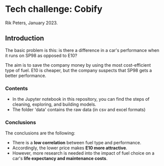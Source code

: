 # Tech challenge: Cobify

Rik Peters, January 2023. 


## Introduction

The basic problem is this: is there a difference in a car's performance when it runs on SP98 as opposed to E10? 

The aim is to save the company money by using the most cost-efficient type of fuel. E10 is cheaper, but the company suspects that SP98 gets a better performance. 


### Contents

- In the Jupyter notebook in this repository, you can find the steps of cleaning, exploring, and building models. 
- The folder 'data' contains the raw data (in csv and excel formats)


### Conclusions

The conclusions are the following: 

- There is a **low correlation** between fuel type and performance. 
- Accordingly, the lower price makes **E10 more attractive**. 
- However, more research is needed into the impact of fuel choice on a car's **life expectancy and maintenance costs**.
